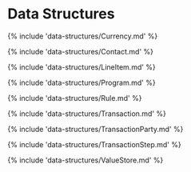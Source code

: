# Data Structures

{% include 'data-structures/Currency.md' %}

{% include 'data-structures/Contact.md' %}

{% include 'data-structures/LineItem.md' %}

{% include 'data-structures/Program.md' %}

{% include 'data-structures/Rule.md' %}

{% include 'data-structures/Transaction.md' %}

{% include 'data-structures/TransactionParty.md' %}

{% include 'data-structures/TransactionStep.md' %}

{% include 'data-structures/ValueStore.md' %}
